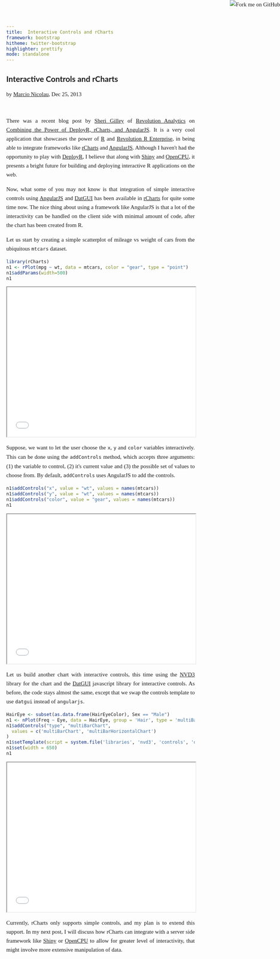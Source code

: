 ```yaml
---
title:  Interactive Controls and rCharts
framework: bootstrap
hitheme: twitter-bootstrap
highlighter: prettify
mode: standalone
---
```

 
<link href='http://fonts.googleapis.com/css?family=Lora|Lato' rel='stylesheet' type='text/css'>
 
<link rel="icon" 
      type="image/png" 
      href="http://rcharts.io/img/slidify_logo_notext.png">
 
<style>
.container {
  width: 1000px;
}
p {
  font-family: "Lora";
  font-size: 15px;
  line-height: 24px;
  text-align: justify;
}
h2 {
  font-family: "Lato"
}
iframe{ 
  width: 100%; 
  height: 400px;
}
</style>
 
## Interactive Controls and rCharts
 
<p id='author' class='text-muted'>by <a href='http://twitter.com/marcionicolau'>Marcio Nicolau</a>, Dec 25, 2013</p>
 
<!-- AddThis Button BEGIN -->
<div class="addthis_toolbox addthis_default_style addthis_16x16_style">
<a class="addthis_button_facebook"></a>
<a class="addthis_button_twitter"></a>
<a class="addthis_button_google_plusone_share"></a>
<a class="addthis_button_linkedin"></a>
<a class="addthis_button_pocket"></a>
<a class="addthis_button_pinterest_share"></a>
<a class="addthis_button_compact"></a><a class="addthis_counter addthis_bubble_style"></a>
</div>
<script type="text/javascript">var addthis_config = {"data_track_addressbar":true};</script>
<script type="text/javascript" src="//s7.addthis.com/js/300/addthis_widget.js#pubid=ra-52cd2b0d068cf238"></script>
<!-- AddThis Button END -->
<br/>
 
There was a recent blog post by [Sheri Gilley](https://twitter.com/Sheri_G) of [Revolution Analytics](http://www.revolutionanalytics.com/) on [Combining the Power of DeployR, rCharts, and AngularJS](http://blog.revolutionanalytics.com/2013/12/combining-the-power-of-deployr-rcharts-and-angularjs.html). It is a very cool application that showcases the power of [R](http://www.r-project.org/) and [Revolution R Enterprise](http://www.revolutionanalytics.com/enterprise-deployment), in being able to integrate frameworks like [rCharts](http://rcharts.io) and [AngularJS](http://angularjs.org). Although I haven't had the opportunity to play with [DeployR](http://www.revolutionanalytics.com/enterprise-deployment), I believe that along with [Shiny](http://www.rstudio.com/shiny/) and [OpenCPU](http://opencpu.org), it presents a bright future for building and deploying interactive R applications on the web.
 
Now, what some of you may not know is that integration of simple interactive controls using  [AngularJS](http://angularjs.org) and [DatGUI](http://davidwalsh.name/dat-gui) has been available in [rCharts](http://rcharts.io) for quite some time now. The nice thing about using a framework like AngularJS is that a lot of the interactivity can be handled on the client side with minimal amount of code, after the chart has been created from R.
 
Let us start by creating a simple scatterplot of mileage vs weight of cars from the ubiquitous `mtcars` dataset.
 


 
 

```r
library(rCharts)
n1 <- rPlot(mpg ~ wt, data = mtcars, color = "gear", type = "point")
n1$addParams(width=500)
n1
```

<iframe src=chart1.html seamless></iframe>

 
Suppose, we want to let the user choose the `x`, `y` and `color` variables interactively. This can be done using the `addControls` method, which accepts three arguments: (1) the variable to control, (2) it's current value and (3) the possible set of values to choose from. By default, `addControls` uses AngularJS to add the controls.
 

```r
n1$addControls("x", value = "wt", values = names(mtcars))
n1$addControls("y", value = "wt", values = names(mtcars))
n1$addControls("color", value = "gear", values = names(mtcars))
n1
```

<iframe src=chart2.html seamless></iframe>

 
 
Let us build another chart with interactive controls, this time using the [NVD3](http://nvd3.org) library for the chart and the [DatGUI](http://davidwalsh.name/dat-gui) javascript library for interactive controls. As before, the code stays almost the same, except that we swap the controls template to use `datgui` instead of `angularjs`.
 

```r
HairEye <- subset(as.data.frame(HairEyeColor), Sex == "Male")
n1 <- nPlot(Freq ~ Eye, data = HairEye, group = 'Hair', type = 'multiBarChart')
n1$addControls("type", "multiBarChart", 
  values = c('multiBarChart', 'multiBarHorizontalChart')
)
n1$setTemplate(script = system.file('libraries', 'nvd3', 'controls', 'datgui.html', package = 'rCharts'))
n1$set(width = 650)
n1
```

<iframe src=chart3.html seamless></iframe>

 
Currently, rCharts only supports simple controls, and my plan is to extend this support. In my next post, I will discuss how rCharts can integrate with a server side framework like [Shiny](http://rstudio.com/shiny) or [OpenCPU](http://opencpu.org) to allow for greater level of interactivity, that might involve more extensive manipulation of data.
 
<a href="https://gist.github.com/ramnathv/"><img style="position: absolute; top: 0; right: 0; border: 0;" src="https://s3.amazonaws.com/github/ribbons/forkme_right_red_aa0000.png" alt="Fork me on GitHub"></a>

